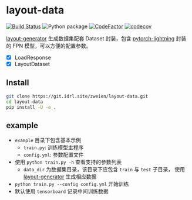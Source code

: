 # layout-data

[![Build Status](https://travis-ci.com/zweien/layout-data.svg?branch=master)](https://travis-ci.com/zweien/layout-data)
![Python package](https://github.com/zweien/layout-data/workflows/Python%20package/badge.svg)
[![CodeFactor](https://www.codefactor.io/repository/github/zweien/layout-data/badge)](https://www.codefactor.io/repository/github/zweien/layout-data)
[![codecov](https://codecov.io/gh/zweien/layout-data/branch/master/graph/badge.svg)](https://codecov.io/gh/zweien/layout-data)

[layout-generator](https://git.idrl.site/idrl/layout-generator) 生成数据集配套 Dataset 封装，包含 [pytorch-lightning](https://github.com/PytorchLightning/pytorch-lightning) 封装的 FPN 模型，可以方便的配置参数。

- [x] LoadResponse
- [x] LayoutDataset

## Install

```bash
git clone https://git.idrl.site/zweien/layout-data.git
cd layout-data
pip install -U -e .
```

## example

- `example` 目录下包含基本示例
  - `train.py`: 训练模型主程序
  - `config.yml`: 参数配置文件
- 使用 `python train.py -h` 查看支持的参数列表
  - `data_dir` 为数据集目录，该目录下应包含 `train` 与 `test` 子目录， 使用 [layout-generator](https://git.idrl.site/idrl/layout-generator) 生成相应数据
- `python train.py --config config.yml` 开始训练
- 默认使用 `tensorboard` 记录中间训练数据
